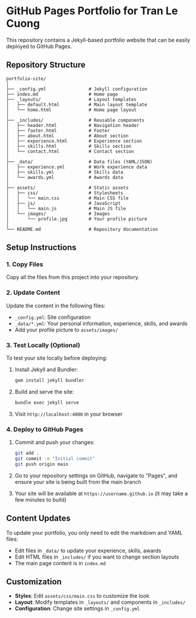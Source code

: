 # GitHub Pages Portfolio for Tran Le Cuong

This repository contains a Jekyll-based portfolio website that can be easily deployed to GitHub Pages.

## Repository Structure

```
portfolio-site/
│
├── _config.yml                # Jekyll configuration
├── index.md                   # Home page
├── _layouts/                  # Layout templates
│   ├── default.html           # Main layout template
│   └── home.html              # Home page layout
│
├── _includes/                 # Reusable components
│   ├── header.html            # Navigation header
│   ├── footer.html            # Footer 
│   ├── about.html             # About section
│   ├── experience.html        # Experience section
│   ├── skills.html            # Skills section
│   └── contact.html           # Contact section
│
├── _data/                     # Data files (YAML/JSON)
│   ├── experience.yml         # Work experience data
│   ├── skills.yml             # Skills data
│   └── awards.yml             # Awards data
│
├── assets/                    # Static assets
│   ├── css/                   # Stylesheets
│   │   └── main.css           # Main CSS file
│   ├── js/                    # JavaScript
│   │   └── main.js            # Main JS file
│   └── images/                # Images
│       └── profile.jpg        # Your profile picture
│
└── README.md                  # Repository documentation
```

## Setup Instructions

### 1. Copy Files

Copy all the files from this project into your repository.

### 2. Update Content

Update the content in the following files:
- `_config.yml`: Site configuration
- `_data/*.yml`: Your personal information, experience, skills, and awards
- Add your profile picture to `assets/images/`

### 3. Test Locally (Optional)

To test your site locally before deploying:

1. Install Jekyll and Bundler:
   ```bash
   gem install jekyll bundler
   ```

2. Build and serve the site:
   ```bash
   bundle exec jekyll serve
   ```

3. Visit `http://localhost:4000` in your browser

### 4. Deploy to GitHub Pages

1. Commit and push your changes:
   ```bash
   git add .
   git commit -m "Initial commit"
   git push origin main
   ```

2. Go to your repository settings on GitHub, navigate to "Pages", and ensure your site is being built from the main branch

3. Your site will be available at `https://username.github.io` (it may take a few minutes to build)

## Content Updates

To update your portfolio, you only need to edit the markdown and YAML files:

- Edit files in `_data/` to update your experience, skills, awards
- Edit HTML files in `_includes/` if you want to change section layouts
- The main page content is in `index.md`

## Customization

- **Styles**: Edit `assets/css/main.css` to customize the look
- **Layout**: Modify templates in `_layouts/` and components in `_includes/`
- **Configuration**: Change site settings in `_config.yml`